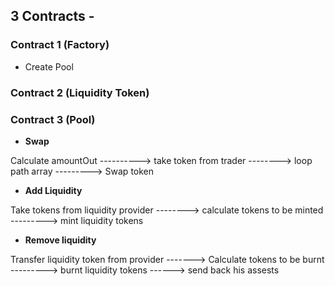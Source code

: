 ## 3 Contracts -

### Contract 1 (Factory)

- Create Pool

### Contract 2 (Liquidity Token)

### Contract 3 (Pool)

- **Swap**

Calculate amountOut ----------> take token from trader --------> loop path array ---------> Swap token

- **Add Liquidity**

Take tokens from liquidity provider --------> calculate tokens to be minted ---------> mint liquidity tokens

- **Remove liquidity**

Transfer liquidity token from provider -------> Calculate tokens to be burnt ---------> burnt liquidity tokens ------> send back his assests
